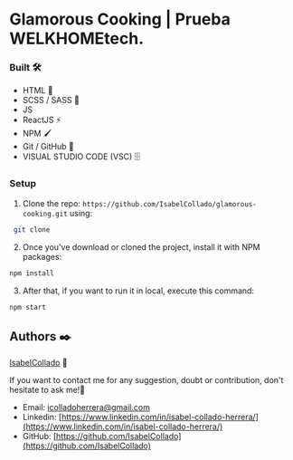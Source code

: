 # Glamorous Cooking | Prueba WELKHOMEtech.

### Built 🛠️

- HTML 📌
- SCSS / SASS 🔗
- JS
- ReactJS ⚡️
- NPM 🖌️
- Git / GitHub 📂
- VISUAL STUDIO CODE (VSC) 🗄️

### Setup

1. Clone the repo: `https://github.com/IsabelCollado/glamorous-cooking.git` using:

```bash
 git clone
```

2. Once you've download or cloned the project, install it with NPM packages:

```bash
npm install
```

3.  After that, if you want to run it in local, execute this command:

```bash
npm start
```

## Authors ✒️

[IsabelCollado](https://www.github.com/IsabelCollado) 🌺

If you want to contact me for any suggestion, doubt or contribution, don't hesitate to ask me!💬

- Email: [icolladoherrera@gmail.com](icolladoherrera@gamil.com)
- Linkedin: [https://www.linkedin.com/in/isabel-collado-herrera/](https://www.linkedin.com/in/isabel-collado-herrera/)
- GitHub: [https://github.com/IsabelCollado](https://github.com/IsabelCollado)
